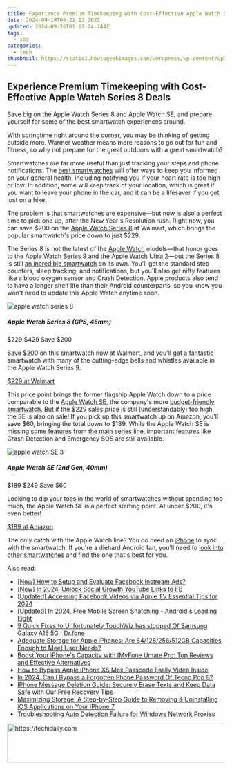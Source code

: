 ```yaml
---
title: Experience Premium Timekeeping with Cost-Effective Apple Watch Series 8 Deals
date: 2024-09-19T04:21:13.262Z
updated: 2024-09-26T01:17:24.744Z
tags:
  - ios
categories:
  - tech
thumbnail: https://static1.howtogeekimages.com/wordpress/wp-content/uploads/2024/02/52675361066_a1bac61ffe_o.jpg
---
```


## Experience Premium Timekeeping with Cost-Effective Apple Watch Series 8 Deals

Save big on the Apple Watch Series 8 and Apple Watch SE, and prepare yourself for some of the best smartwatch experiences around.

 With springtime right around the corner, you may be thinking of getting outside more. Warmer weather means more reasons to go out for fun and fitness, so why not prepare for the great outdoors with a great smartwatch?

 Smartwatches are far more useful than just tracking your steps and phone notifications. The [best smartwatches](https://pokemon-go-android.techidaily.com/can-i-use-itools-gpx-file-to-catch-the-rare-pokemon-on-poco-f5-5g-drfone-by-drfone-virtual-android/) will offer ways to keep you informed on your general health, including notifying you if your heart rate is too high or low. In addition, some will keep track of your location, which is great if you want to leave your phone in the car, and it can be a lifesaver if you get lost on a hike.

 The problem is that smartwatches are expensive—but now is also a perfect time to pick one up, after the New Year's Resolution rush. Right now, you can save $200 on the [Apple Watch Series 8](https://sovrn.co/1heueb0) at Walmart, which brings the popular smartwatch's price down to just $229.

 The Series 8 is not the latest of the [Apple Watch](https://extra-hints.techidaily.com/updated-capture-with-clarity-advanced-tips-for-gopro-hero5-black/) models—that honor goes to the Apple Watch Series 9 and the [Apple Watch Ultra 2](https://youtube-help.techidaily.com/new-mastering-your-youtube-pinpointing-a-specialized-audience/)—but the Series 8 is still [an incredible smartwatch](https://remote-screen-capture.techidaily.com/voice-recording-mastery-with-ipad-tools/) on its own. You'll get the standard step counters, sleep tracking, and notifications, but you'll also get nifty features like a blood oxygen sensor and Crash Detection. Apple products also tend to have a longer shelf life than their Android counterparts, so you know you won't need to update this Apple Watch anytime soon.

![apple watch series 8](https://static1.howtogeekimages.com/wordpress/wp-content/uploads/2024/02/apple-watch-series-8.png) 

#####  Apple Watch Series 8 (GPS, 45mm)

$229 $429 Save $200 

Save $200 on this smartwatch now at Walmart, and you'll get a fantastic smartwatch with many of the cutting-edge bells and whistles available in the Apple Watch Series 9.

[$229 at Walmart](https://sovrn.co/1heueb0) 

 This price point brings the former flagship Apple Watch down to a price comparable to the [Apple Watch SE](https://www.amazon.com/Apple-Smartwatch-Midnight-Aluminum-Detection/dp/B0CHX9CY7W?tag=hotoge-20&ascsubtag=UUhtgUeUpU2002151&asc%5Frefurl=https%3A%2F%2Fwww.howtogeek.com%2Fapple-watch-8-deal%2F&asc%5Fcampaign=Affiliate), the company's more [budget-friendly smartwatch](https://facebook-clips.techidaily.com/updated-deciphering-the-disappearance-of-recommended-video-content-in-your-newsfeed/). But if the $229 sales price is still (understandably) too high, the SE is also on sale! If you pick up this smartwatch up on Amazon, you'll save $60, bringing the total down to $189\. While the Apple Watch SE is [missing some features from the main series line](https://android-transfer.techidaily.com/in-2024-how-to-transfer-contacts-from-oppo-a18-to-other-android-devices-devices-drfone-by-drfone-transfer-from-android-transfer-from-android/), important features like Crash Detection and Emergency SOS are still available.

![apple watch SE 3](https://static1.howtogeekimages.com/wordpress/wp-content/uploads/2023/10/apple-watch-se-3.png) 

#####  Apple Watch SE (2nd Gen, 40mm)

$189 $249 Save $60 

Looking to dip your toes in the world of smartwatches without spending too much, the Apple Watch SE is a perfect starting point. At under $200, it's even better!

[$189 at Amazon](https://www.amazon.com/Apple-Smartwatch-Midnight-Aluminum-Detection/dp/B0CHX9CY7W?tag=hotoge-20&ascsubtag=UUhtgUeUpU2002151&asc%5Frefurl=https%3A%2F%2Fwww.howtogeek.com%2Fapple-watch-8-deal%2F&asc%5Fcampaign=Affiliate) 

 The only catch with the Apple Watch line? You do need an [iPhone](https://vimeo-videos.techidaily.com/in-2024-quick-vimeo-transformation-tips-easy-to-create-gifs/) to sync with the smartwatch. If you're a diehard Android fan, you'll need to [look into other smartwatches](https://fox-glue.techidaily.com/new-in-2024-pedagogic-practices-with-a-focus-on-visual-materials/) and find the one that's best for you.

<ins class="adsbygoogle"
     style="display:block"
     data-ad-format="autorelaxed"
     data-ad-client="ca-pub-7571918770474297"
     data-ad-slot="1223367746"></ins>

<ins class="adsbygoogle"
     style="display:block"
     data-ad-client="ca-pub-7571918770474297"
     data-ad-slot="8358498916"
     data-ad-format="auto"
     data-full-width-responsive="true"></ins>

<span class="atpl-alsoreadstyle">Also read:</span>
<div><ul>
<li><a href="https://facebook-video-recording.techidaily.com/new-how-to-setup-and-evaluate-facebook-instream-ads/"><u>[New] How to Setup and Evaluate Facebook Instream Ads?</u></a></li>
<li><a href="https://facebook-videos.techidaily.com/new-in-2024-unlock-social-growth-youtube-links-to-fb/"><u>[New] In 2024, Unlock Social Growth YouTube Links to FB</u></a></li>
<li><a href="https://facebook-video-recording.techidaily.com/updated-accessing-facebook-videos-via-apple-tv-essential-tips-for-2024/"><u>[Updated] Accessing Facebook Videos via Apple TV Essential Tips for 2024</u></a></li>
<li><a href="https://video-capture.techidaily.com/updated-in-2024-free-mobile-screen-snatching-androids-leading-eight/"><u>[Updated] In 2024, Free Mobile Screen Snatching - Android's Leading Eight</u></a></li>
<li><a href="https://howto.techidaily.com/9-quick-fixes-to-unfortunately-touchwiz-has-stopped-of-samsung-galaxy-a15-5g-drfone-by-drfone-fix-android-problems-fix-android-problems/"><u>9 Quick Fixes to Unfortunately TouchWiz has stopped Of Samsung Galaxy A15 5G | Dr.fone</u></a></li>
<li><a href="https://os-tips.techidaily.com/adequate-storage-for-apple-iphones-are-64128256512gb-capacities-enough-to-meet-user-needs/"><u>Adequate Storage for Apple iPhones: Are 64/128/256/512GB Capacities Enough to Meet User Needs?</u></a></li>
<li><a href="https://os-tips.techidaily.com/boost-your-iphones-capacity-with-imyfone-umate-pro-top-reviews-and-effective-alternatives/"><u>Boost Your iPhone's Capacity with IMyFone Umate Pro: Top Reviews and Effective Alternatives</u></a></li>
<li><a href="https://ios-unlock.techidaily.com/how-to-bypass-apple-iphone-xs-max-passcode-easily-video-inside-by-drfone-ios/"><u>How to Bypass Apple iPhone XS Max Passcode Easily Video Inside</u></a></li>
<li><a href="https://unlock-android.techidaily.com/in-2024-can-i-bypass-a-forgotten-phone-password-of-tecno-pop-8-by-drfone-android/"><u>In 2024, Can I Bypass a Forgotten Phone Password Of Tecno Pop 8?</u></a></li>
<li><a href="https://os-tips.techidaily.com/iphone-message-deletion-guide-securely-erase-texts-and-keep-data-safe-with-our-free-recovery-tips/"><u>IPhone Message Deletion Guide: Securely Erase Texts and Keep Data Safe with Our Free Recovery Tips</u></a></li>
<li><a href="https://os-tips.techidaily.com/maximizing-storage-a-step-by-step-guide-to-removing-and-uninstalling-ios-applications-on-your-iphone-7/"><u>Maximizing Storage: A Step-by-Step Guide to Removing & Uninstalling iOS Applications on Your iPhone 7</u></a></li>
<li><a href="https://win11.techidaily.com/troubleshooting-auto-detection-failure-for-windows-network-proxies/"><u>Troubleshooting Auto Detection Failure for Windows Network Proxies</u></a></li>
</ul></div>

<!-- affiliate ads begin -->
<a href="https://appsumo.8odi.net/c/5597632/2129738/7443" target="_top" id="2129738">
  <img src="//a.impactradius-go.com/display-ad/7443-2129738" border="0" alt="https://techidaily.com" width="728" height="90"/>
</a>
<img height="0" width="0" src="https://appsumo.8odi.net/i/5597632/2129738/7443" style="position:absolute;visibility:hidden;" border="0" />
<!-- affiliate ads end -->

